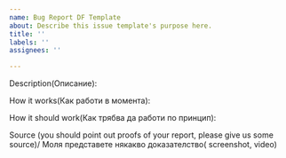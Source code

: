 ```yaml
---
name: Bug Report DF Template
about: Describe this issue template's purpose here.
title: ''
labels: ''
assignees: ''

---
```


Description(Описание):

How it works(Как работи в момента):

How it should work(Как трябва да работи по принцип):

Source (you should point out proofs of your report, please give us some source)/ Моля представете някакво доказателство( screenshot, video)
